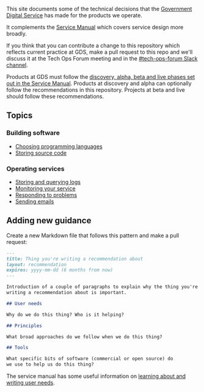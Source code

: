 This site documents some of the technical decisions that the
[Government Digital Service](https://www.gov.uk/government/organisations/government-digital-service)
has made for the products we operate.

It complements the [Service Manual](https://www.gov.uk/service-manual) which
covers service design more broadly.

If you think that you can contribute a change to this repository which reflects
current practice at GDS, make a pull request to this repo and we'll discuss it
at the Tech Ops Forum meeting and in the
[#tech-ops-forum Slack channel](https://govuk.slack.com/messages/tech-ops-forum/).

Products at GDS must follow the
[discovery, alpha, beta and live phases set out in the Service Manual](https://www.gov.uk/service-manual/agile-delivery).
Products at discovery and alpha can optionally follow the recommendations
in this repository. Projects at beta and live should follow these recommendations.

## Topics

### Building software

- [Choosing programming languages](programming-languages.html)
- [Storing source code](source-code.html)

### Operating services

- [Storing and querying logs](logging.html)
- [Monitoring your service](monitoring.html)
- [Responding to problems](alerting.html)
- [Sending emails](sending-email.html)

## Adding new guidance

Create a new Markdown file that follows this pattern and make a pull request:

```markdown
---
title: Thing you're writing a recommendation about
layout: recommendation
expires: yyyy-mm-dd (6 months from now)
---

Introduction of a couple of paragraphs to explain why the thing you're
writing a recommendation about is important.

## User needs

Why do we do this thing? Who is it helping?

## Principles

What broad approaches do we follow when we do this thing?

## Tools

What specific bits of software (commercial or open source) do
we use to help us do this thing?
```

The service manual has some useful information on
[learning about and writing user needs](https://www.gov.uk/service-manual/user-research/start-by-learning-user-needs).
